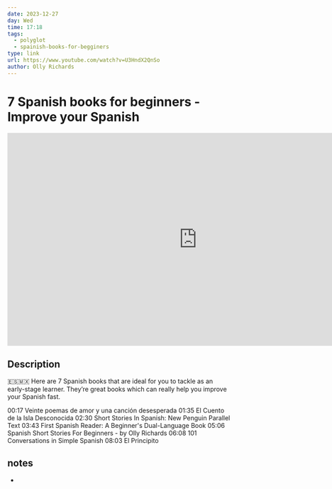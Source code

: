 ```yaml
---
date: 2023-12-27
day: Wed
time: 17:18
tags:
  - polyglot
  - spainish-books-for-begginers
type: link
url: https://www.youtube.com/watch?v=U3HndX2QnSo
author: Olly Richards
---
```

# 7 Spanish books for beginners - Improve your Spanish

<iframe width="854" height="480" src="https://www.youtube.com/embed/U3HndX2QnSo" title="YouTube video player" frameborder="0" allow="accelerometer; autoplay; clipboard-write; encrypted-media; gyroscope; picture-in-picture" allowfullscreen></iframe>

## Description
🇪🇸🇲🇽 Here are 7 Spanish books that are ideal for you to tackle as an early-stage learner.
They’re great books which can really help you improve your Spanish fast.

00:17 Veinte poemas de amor y una canción desesperada 
01:35 El Cuento de la Isla Desconocida
02:30 Short Stories In Spanish:   New Penguin Parallel Text 
03:43 First Spanish Reader: A Beginner's Dual-Language Book 
05:06 Spanish Short Stories For Beginners  -  by Olly Richards
06:08 101 Conversations in Simple Spanish
08:03  El Principito

## notes
- 